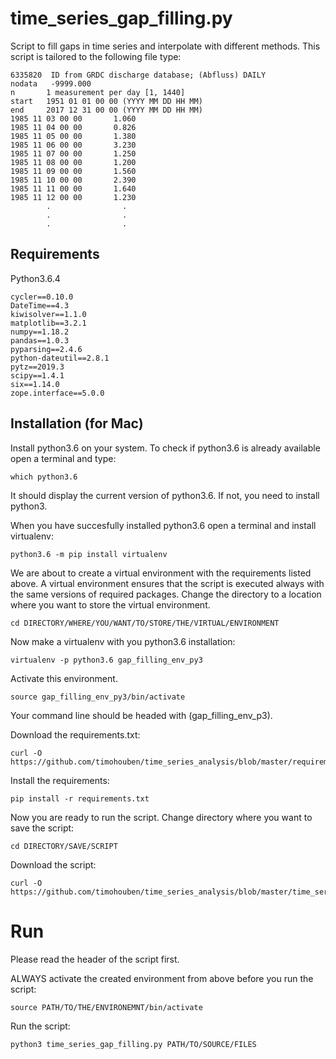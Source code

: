 # time_series_gap_filling.py
Script to fill gaps in time series and interpolate with different methods.
This script is tailored to the following file type:

```
6335820  ID from GRDC discharge database; (Abfluss) DAILY
nodata   -9999.000
n       1 measurement per day [1, 1440]
start   1951 01 01 00 00 (YYYY MM DD HH MM)
end     2017 12 31 00 00 (YYYY MM DD HH MM)
1985 11 03 00 00       1.060
1985 11 04 00 00       0.826
1985 11 05 00 00       1.380
1985 11 06 00 00       3.230
1985 11 07 00 00       1.250
1985 11 08 00 00       1.200
1985 11 09 00 00       1.560
1985 11 10 00 00       2.390
1985 11 11 00 00       1.640
1985 11 12 00 00       1.230
        .                .
        .                .
        .                .
```

## Requirements

Python3.6.4

```
cycler==0.10.0
DateTime==4.3
kiwisolver==1.1.0
matplotlib==3.2.1
numpy==1.18.2
pandas==1.0.3
pyparsing==2.4.6
python-dateutil==2.8.1
pytz==2019.3
scipy==1.4.1
six==1.14.0
zope.interface==5.0.0
```

## Installation (for Mac)

Install python3.6 on your system. To check if python3.6 is already available open a terminal and type:
```
which python3.6
```
It should display the current version of python3.6. If not, you need to install python3.

When you have succesfully installed python3.6 open a terminal and install virtualenv:
```
python3.6 -m pip install virtualenv
```
We are about to create a virtual environment with the requirements listed above. A virtual environment ensures that the script is executed always with the same versions of required packages. Change the directory to a location where you want to store the virtual environment.
```
cd DIRECTORY/WHERE/YOU/WANT/TO/STORE/THE/VIRTUAL/ENVIRONMENT
```
Now make a virtualenv with you python3.6 installation:
```
virtualenv -p python3.6 gap_filling_env_py3
```
Activate this environment.
```
source gap_filling_env_py3/bin/activate
```
Your command line should be headed with (gap_filling_env_p3).

Download the requirements.txt:
```
curl -O https://github.com/timohouben/time_series_analysis/blob/master/requirements.txt
```
Install the requirements:
```
pip install -r requirements.txt
```

Now you are ready to run the script.
Change directory where you want to save the script:
```
cd DIRECTORY/SAVE/SCRIPT
```
Download the script:
```
curl -O https://github.com/timohouben/time_series_analysis/blob/master/time_series_gap_filling.py
```

# Run
Please read the header of the script first.

ALWAYS activate the created environment from above before you run the script:
```
source PATH/TO/THE/ENVIRONEMNT/bin/activate
```
Run the script:
```
python3 time_series_gap_filling.py PATH/TO/SOURCE/FILES
```
